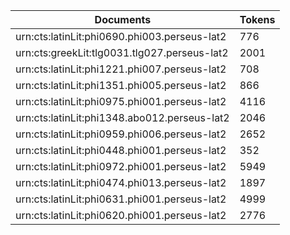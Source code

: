 | Documents                                                        | Tokens     |
| --                                                               | --         |
| urn:cts:latinLit:phi0690.phi003.perseus-lat2                     | 776        |
| urn:cts:greekLit:tlg0031.tlg027.perseus-lat2                     | 2001       |
| urn:cts:latinLit:phi1221.phi007.perseus-lat2                     | 708        |
| urn:cts:latinLit:phi1351.phi005.perseus-lat2                     | 866        |
| urn:cts:latinLit:phi0975.phi001.perseus-lat2                     | 4116       |
| urn:cts:latinLit:phi1348.abo012.perseus-lat2                     | 2046       |
| urn:cts:latinLit:phi0959.phi006.perseus-lat2                     | 2652       |
| urn:cts:latinLit:phi0448.phi001.perseus-lat2                     | 352        |
| urn:cts:latinLit:phi0972.phi001.perseus-lat2                     | 5949       |
| urn:cts:latinLit:phi0474.phi013.perseus-lat2                     | 1897       |
| urn:cts:latinLit:phi0631.phi001.perseus-lat2                     | 4999       |
| urn:cts:latinLit:phi0620.phi001.perseus-lat2                     | 2776       |

